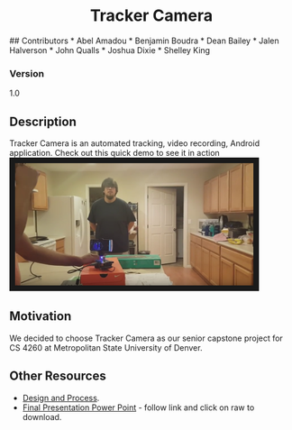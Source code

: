 <h1 align="center">Tracker Camera</h1>
## Contributors 
* Abel Amadou
* Benjamin Boudra
* Dean Bailey 
* Jalen Halverson
* John Qualls
* Joshua Dixie
* Shelley King

### Version
1.0

## Description
Tracker Camera is an automated tracking, video recording, Android application. Check out this quick demo to see it in action <a href="https://www.youtube.com/watch?feature=player_embedded&v=d1SqB0wakYI&feature=youtu.be" target="_blank"><img src="https://github.com/jdixie/Tracker-Camera/blob/master/video-image.png" alt="Demo Video" width="423" height="217" border="10"/></a>

## Motivation
We decided to choose Tracker Camera as our senior capstone project for CS 4260 at Metropolitan State University of Denver.

## Other Resources
* [Design and Process](https://tree.taiga.io/project/alton09-tracker-camera/wiki/home).
* [Final Presentation Power Point](https://github.com/jdixie/Tracker-Camera/blob/master/Tracker%20Camera%20Presentation.pptx) - follow link and click on raw to download.
